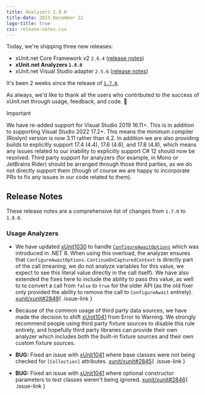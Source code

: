 ```yaml
---
title: Analyzers 1.8.0
title-date: 2023 December 22
logo-title: true
css: release-notes.css
---
```


Today, we're shipping three new releases:

* xUnit.net Core Framework v2 `2.6.4` ([release notes](/releases/v2/2.6.4))
* **xUnit.net Analyzers `1.8.0`**
* xUnit.net Visual Studio adapter `2.5.6` ([release notes](/releases/visualstudio/2.5.6))

It's been 2 weeks since the release of [`1.7.0`](1.7.0).

As always, we'd like to thank all the users who contributed to the success of xUnit.net through usage, feedback, and code. 🎉

> [!IMPORTANT]
> We have re-added support for Visual Studio 2019 16.11+. This is in addition to supporting Visual Studio 2022 17.2+. This means the minimum compiler (Roslyn) version is now 3.11 rather than 4.2. In addition we are also providing builds to explicitly support 17.4 (4.4), 17.6 (4.6), and 17.8 (4.8), which means any issues related to our inability to explicitly support C# 12 should now be resolved. Third party support for analyzers (for example, in Mono or JetBrains Rider) should be arranged through those third parties, as we do not directly support them (though of course we are happy to incorporate PRs to fix any issues in our code related to them).

## Release Notes

These release notes are a comprehensive list of changes from `1.7.0` to `1.8.0`.

### Usage Analyzers

* We have updated [xUnit1030](/xunit.analyzers/rules/xUnit1030) to handle [`ConfigureAwaitOptions`](https://learn.microsoft.com/dotnet/api/system.threading.tasks.configureawaitoptions) which was introduced in .NET 8. When using this overload, the analyzer ensures that `ConfigureAwaitOptions.ContinueOnCapturedContext` is directly part of the call (meaning, we do not analyze variables for this value, we expect to see this literal value directly in the call itself). We have also extended the fixes here to include the ability to pass this value, as well to to convert a call from `false` to `true` for the older API (as the old fixer only provided the ability to remove the call to `ConfigureAwait` entirely). [xunit/xunit#2849](https://github.com/xunit/xunit/issues/2849){ .issue-link }

* Because of the common usage of third party data sources, we have made the decision to shift [xUnit1041](/xunit.analyzers/rules/xUnit1041) from Error to Warning. We strongly recommend people using third party fixture sources to disable this rule entirely, and hopefully third party libraries can provide their own analyzer which includes both the built-in fixture sources and their own custom fixture sources.

* **BUG:** Fixed an issue with [xUnit1041](/xunit.analyzers/rules/xUnit1041) where base classes were not being checked for `[Collection]` attributes. [xunit/xunit#2845](https://github.com/xunit/xunit/issues/2845){ .issue-link }

* **BUG:** Fixed an issue with [xUnit1041](/xunit.analyzers/rules/xUnit1041) where optional constructor parameters to test classes weren't being ignored. [xunit/xunit#2846](https://github.com/xunit/xunit/issues/2846){ .issue-link }
